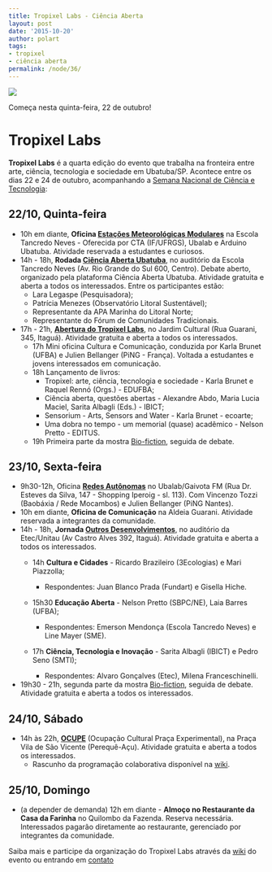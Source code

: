 ```yaml
---
title: Tropixel Labs - Ciência Aberta
layout: post
date: '2015-10-20'
author: polart
tags:
- tropixel
- ciência aberta
permalink: /node/36/
---
```


![](../sites/cienciaaberta.ubatuba.cc/files/images/IMG_0316-mod-peq.JPG)

Começa nesta quinta-feira, 22 de outubro!

# Tropixel Labs

**Tropixel Labs** é a quarta edição do evento que trabalha na fronteira entre arte, ciência, tecnologia e sociedade em Ubatuba/SP. Acontece entre os dias 22 e 24 de outubro, acompanhando a [Semana Nacional de Ciência e Tecnologia](http://semanact.mct.gov.br/ "http://semanact.mct.gov.br/"):

## 22/10, Quinta-feira

* 10h em diante, **Oficina [Estações Meteorológicas Modulares](http://cta.if.ufrgs.br/projects/suporte-cta/wiki/Atividades_do_CTA_no_Tropixel_Labs "http://cta.if.ufrgs.br/projects/suporte-cta/wiki/Atividades_do_CTA_no_Tropixel_Labs")** na Escola Tancredo Neves - Oferecida por CTA (IF/UFRGS), Ubalab e Arduino Ubatuba. Atividade reservada a estudantes e curiosos.
* 14h - 18h, **Rodada [Ciência Aberta Ubatuba](http://tropixel.ubalab.org/pt-br/rodada-ca "http://tropixel.ubalab.org/pt-br/rodada-ca")**, no auditório da Escola Tancredo Neves (Av. Rio Grande do Sul 600, Centro). Debate aberto, organizado pela plataforma Ciência Aberta Ubatuba. Atividade gratuita e aberta a todos os interessados. Entre os participantes estão:
  + Lara Legaspe (Pesquisadora);
  + Patrícia Menezes (Observatório Litoral Sustentável);
  + Representante da APA Marinha do Litoral Norte;
  + Representante do Fórum de Comunidades Tradicionais.
* 17h - 21h, **[Abertura do Tropixel Labs](http://tropixel.ubalab.org/pt-br/labs-abertura "http://tropixel.ubalab.org/pt-br/labs-abertura")**, no Jardim Cultural (Rua Guarani, 345, Itaguá). Atividade gratuita e aberta a todos os interessados.
  + 17h Mini oficina Cultura e Comunicação, conduzida por Karla Brunet (UFBA) e Julien Bellanger (PiNG - França). Voltada a estudantes e jovens interessados em comunicação.
  + 18h Lançamento de livros:
    - Tropixel: arte, ciência, tecnologia e sociedade - Karla Brunet e Raquel Rennó (Orgs.) - EDUFBA;
    - Ciência aberta, questões abertas - Alexandre Abdo, Maria Lucia Maciel, Sarita Albagli (Eds.) - IBICT;
    - Sensorium - Arts, Sensors and Water - Karla Brunet - ecoarte;
    - Uma dobra no tempo - um memorial (quase) acadêmico - Nelson Pretto - EDITUS.
  + 19h Primeira parte da mostra [Bio-fiction](http://tropixel.ubalab.org/pt-br/bio-fiction "http://tropixel.ubalab.org/pt-br/bio-fiction"), seguida de debate.

## 23/10, Sexta-feira

* 9h30-12h, Oficina [**Redes Autônomas**](http://wiki.ubatuba.cc/doku.php?id=tropixel:redesautonomas "http://wiki.ubatuba.cc/doku.php?id=tropixel:redesautonomas") no Ubalab/Gaivota FM (Rua Dr. Esteves da Silva, 147 - Shopping Iperoig - sl. 113). Com Vincenzo Tozzi (Baobáxia / Rede Mocambos) e Julien Bellanger (PiNG Nantes).
* 10h em diante, **Oficina de Comunicação** na Aldeia Guarani. Atividade reservada a integrantes da comunidade.
* 14h - 18h, **Jornada [Outros Desenvolvimentos](http://tropixel.ubalab.org/pt-br/outros-desenvolvimentos "http://tropixel.ubalab.org/pt-br/outros-desenvolvimentos")**, no auditório da Etec/Unitau (Av Castro Alves 392, Itaguá). Atividade gratuita e aberta a todos os interessados.
  + 14h **Cultura e Cidades** - Ricardo Brazileiro (3Ecologias) e Mari Piazzolla;

    - Respondentes: Juan Blanco Prada (Fundart) e Gisella Hiche.
  + 15h30 **Educação Aberta** - Nelson Pretto (SBPC/NE), Laia Barres (UFBA);

    - Respondentes: Emerson Mendonça (Escola Tancredo Neves) e Line Mayer (SME).
  + 17h **Ciência, Tecnologia e Inovação** - Sarita Albagli (IBICT) e Pedro Seno (SMTI);

    - Respondentes: Alvaro Gonçalves (Etec), Milena Franceschinelli.
* 19h30 - 21h, segunda parte da mostra [Bio-fiction](http://tropixel.ubalab.org/pt-br/bio-fiction "http://tropixel.ubalab.org/pt-br/bio-fiction"), seguida de debate. Atividade gratuita e aberta a todos os interessados.

## 24/10, Sábado

* 14h às 22h, **[OCUPE](http://tropixel.ubalab.org/pt-br/ocupe "http://tropixel.ubalab.org/pt-br/ocupe")** (Ocupação Cultural Praça Experimental), na Praça Vila de São Vicente (Perequê-Açu). Atividade gratuita e aberta a todos os interessados.
  + Rascunho da programação colaborativa disponível na [wiki](http://wiki.ubatuba.cc/doku.php?id=tropixel:ocupe "http://wiki.ubatuba.cc/doku.php?id=tropixel:ocupe").

## 25/10, Domingo

* (a depender de demanda) 12h em diante - **Almoço no Restaurante da Casa da Farinha** no Quilombo da Fazenda. Reserva necessária. Interessados pagarão diretamente ao restaurante, gerenciado por integrantes da comunidade.

Saiba mais e participe da organização do Tropixel Labs através da [wiki](http://wiki.ubatuba.cc/doku.php?id=tropixel:tropixellabs "http://wiki.ubatuba.cc/doku.php?id=tropixel:tropixellabs") do evento ou entrando em [contato](http://tropixel.ubalab.org/contact "http://tropixel.ubalab.org/contact")